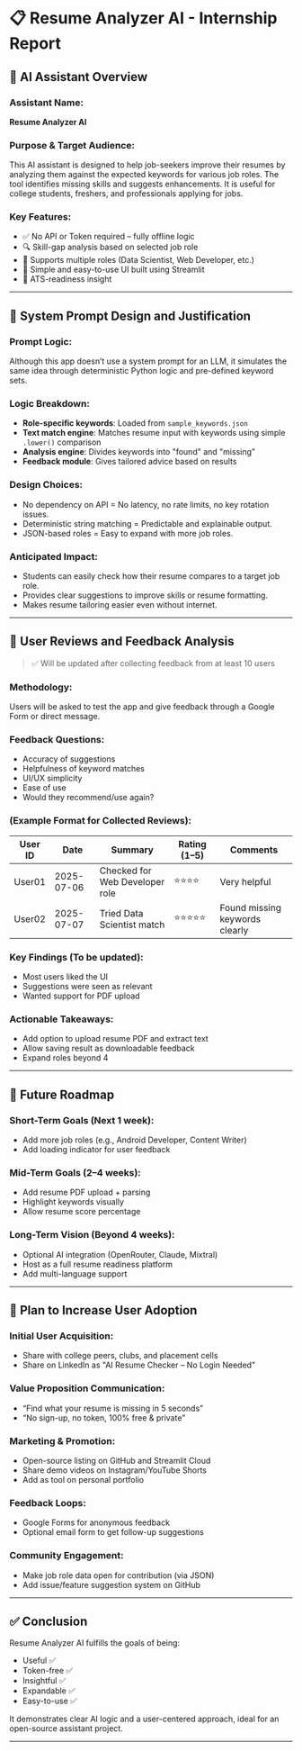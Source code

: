 
# 📋 Resume Analyzer AI - Internship Report

## 🧠 AI Assistant Overview

### Assistant Name:
**Resume Analyzer AI**

### Purpose & Target Audience:
This AI assistant is designed to help job-seekers improve their resumes by analyzing them against the expected keywords for various job roles. The tool identifies missing skills and suggests enhancements. It is useful for college students, freshers, and professionals applying for jobs.

### Key Features:
- ✅ No API or Token required – fully offline logic
- 🔍 Skill-gap analysis based on selected job role
- 📌 Supports multiple roles (Data Scientist, Web Developer, etc.)
- 📄 Simple and easy-to-use UI built using Streamlit
- 🧠 ATS-readiness insight

---

## 📐 System Prompt Design and Justification

### Prompt Logic:
Although this app doesn’t use a system prompt for an LLM, it simulates the same idea through deterministic Python logic and pre-defined keyword sets.

### Logic Breakdown:
- **Role-specific keywords**: Loaded from `sample_keywords.json`
- **Text match engine**: Matches resume input with keywords using simple `.lower()` comparison
- **Analysis engine**: Divides keywords into "found" and "missing"
- **Feedback module**: Gives tailored advice based on results

### Design Choices:
- No dependency on API = No latency, no rate limits, no key rotation issues.
- Deterministic string matching = Predictable and explainable output.
- JSON-based roles = Easy to expand with more job roles.

### Anticipated Impact:
- Students can easily check how their resume compares to a target job role.
- Provides clear suggestions to improve skills or resume formatting.
- Makes resume tailoring easier even without internet.

---

## 💬 User Reviews and Feedback Analysis

> ✅ Will be updated after collecting feedback from at least 10 users

### Methodology:
Users will be asked to test the app and give feedback through a Google Form or direct message.

### Feedback Questions:
- Accuracy of suggestions
- Helpfulness of keyword matches
- UI/UX simplicity
- Ease of use
- Would they recommend/use again?

### (Example Format for Collected Reviews):
| User ID | Date | Summary | Rating (1–5) | Comments |
|---------|------|---------|--------------|----------|
| User01  | 2025-07-06 | Checked for Web Developer role | ⭐⭐⭐⭐ | Very helpful |
| User02  | 2025-07-07 | Tried Data Scientist match | ⭐⭐⭐⭐⭐ | Found missing keywords clearly |

### Key Findings (To be updated):
- Most users liked the UI
- Suggestions were seen as relevant
- Wanted support for PDF upload

### Actionable Takeaways:
- Add option to upload resume PDF and extract text
- Allow saving result as downloadable feedback
- Expand roles beyond 4

---

## 🔮 Future Roadmap

### Short-Term Goals (Next 1 week):
- Add more job roles (e.g., Android Developer, Content Writer)
- Add loading indicator for user feedback

### Mid-Term Goals (2–4 weeks):
- Add resume PDF upload + parsing
- Highlight keywords visually
- Allow resume score percentage

### Long-Term Vision (Beyond 4 weeks):
- Optional AI integration (OpenRouter, Claude, Mixtral)
- Host as a full resume readiness platform
- Add multi-language support

---

## 📣 Plan to Increase User Adoption

### Initial User Acquisition:
- Share with college peers, clubs, and placement cells
- Share on LinkedIn as "AI Resume Checker – No Login Needed"

### Value Proposition Communication:
- “Find what your resume is missing in 5 seconds”
- “No sign-up, no token, 100% free & private”

### Marketing & Promotion:
- Open-source listing on GitHub and Streamlit Cloud
- Share demo videos on Instagram/YouTube Shorts
- Add as tool on personal portfolio

### Feedback Loops:
- Google Forms for anonymous feedback
- Optional email form to get follow-up suggestions

### Community Engagement:
- Make job role data open for contribution (via JSON)
- Add issue/feature suggestion system on GitHub

---

## ✅ Conclusion

Resume Analyzer AI fulfills the goals of being:

- Useful ✅
- Token-free ✅
- Insightful ✅
- Expandable ✅
- Easy-to-use ✅

It demonstrates clear AI logic and a user-centered approach, ideal for an open-source assistant project.

---

